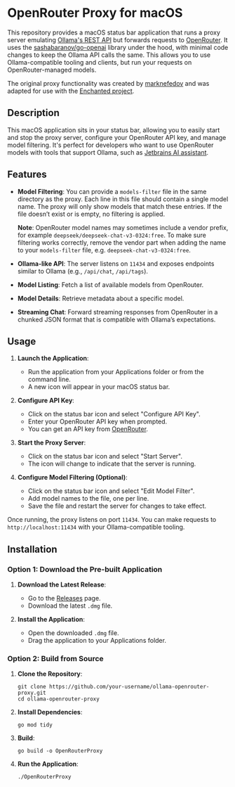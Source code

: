 # OpenRouter Proxy for macOS

This repository provides a macOS status bar application that runs a proxy server emulating [Ollama's REST API](https://github.com/ollama/ollama) but forwards requests to [OpenRouter](https://openrouter.ai/). It uses the [sashabaranov/go-openai](https://github.com/sashabaranov/go-openai) library under the hood, with minimal code changes to keep the Ollama API calls the same. This allows you to use Ollama-compatible tooling and clients, but run your requests on OpenRouter-managed models.

The original proxy functionality was created by [marknefedov](https://github.com/marknefedov/ollama-openrouter-proxy) and was adapted for use with the [Enchanted project](https://github.com/gluonfield/enchanted/tree/main).

## Description
This macOS application sits in your status bar, allowing you to easily start and stop the proxy server, configure your OpenRouter API key, and manage model filtering. It's perfect for developers who want to use OpenRouter models with tools that support Ollama, such as [Jetbrains AI assistant](https://blog.jetbrains.com/ai/2024/11/jetbrains-ai-assistant-2024-3/#more-control-over-your-chat-experience-choose-between-gemini,-openai,-and-local-models).

## Features
- **Model Filtering**: You can provide a `models-filter` file in the same directory as the proxy. Each line in this file should contain a single model name. The proxy will only show models that match these entries. If the file doesn’t exist or is empty, no filtering is applied.

  **Note**: OpenRouter model names may sometimes include a vendor prefix, for example `deepseek/deepseek-chat-v3-0324:free`. To make sure filtering works correctly, remove the vendor part when adding the name to your `models-filter` file, e.g. `deepseek-chat-v3-0324:free`.

- **Ollama-like API**: The server listens on `11434` and exposes endpoints similar to Ollama (e.g., `/api/chat`, `/api/tags`).
- **Model Listing**: Fetch a list of available models from OpenRouter.
- **Model Details**: Retrieve metadata about a specific model.
- **Streaming Chat**: Forward streaming responses from OpenRouter in a chunked JSON format that is compatible with Ollama’s expectations.

## Usage

1. **Launch the Application**:
   - Run the application from your Applications folder or from the command line.
   - A new icon will appear in your macOS status bar.

2. **Configure API Key**:
   - Click on the status bar icon and select "Configure API Key".
   - Enter your OpenRouter API key when prompted.
   - You can get an API key from [OpenRouter](https://openrouter.ai/).

3. **Start the Proxy Server**:
   - Click on the status bar icon and select "Start Server".
   - The icon will change to indicate that the server is running.

4. **Configure Model Filtering (Optional)**:
   - Click on the status bar icon and select "Edit Model Filter".
   - Add model names to the file, one per line.
   - Save the file and restart the server for changes to take effect.

Once running, the proxy listens on port `11434`. You can make requests to `http://localhost:11434` with your Ollama-compatible tooling.

## Installation

### Option 1: Download the Pre-built Application

1. **Download the Latest Release**:
   - Go to the [Releases](https://github.com/your-username/ollama-openrouter-proxy/releases) page.
   - Download the latest `.dmg` file.

2. **Install the Application**:
   - Open the downloaded `.dmg` file.
   - Drag the application to your Applications folder.

### Option 2: Build from Source

1. **Clone the Repository**:

       git clone https://github.com/your-username/ollama-openrouter-proxy.git
       cd ollama-openrouter-proxy

2. **Install Dependencies**:

       go mod tidy

3. **Build**:

       go build -o OpenRouterProxy

4. **Run the Application**:

       ./OpenRouterProxy

